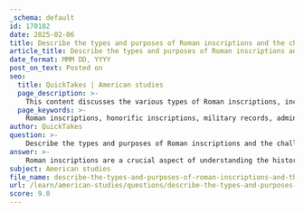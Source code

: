 ```yaml
---
_schema: default
id: 170182
date: 2025-02-06
title: Describe the types and purposes of Roman inscriptions and the challenges in translating them.
article_title: Describe the types and purposes of Roman inscriptions and the challenges in translating them.
date_format: MMM DD, YYYY
post_on_text: Posted on
seo:
  title: QuickTakes | American studies
  page_description: >-
    This content discusses the various types of Roman inscriptions, including honorific, military, administrative, religious, and commemorative, along with the challenges faced in translating them accurately due to language variations, cultural context, and evolving interpretations.
  page_keywords: >-
    Roman inscriptions, honorific inscriptions, military records, administrative details, religious inscriptions, commemorative inscriptions, translation challenges, Latin dialects, cultural context, fragmentary inscriptions, bias in sources, evolving interpretations
author: QuickTakes
question: >-
    Describe the types and purposes of Roman inscriptions and the challenges in translating them.
answer: >-
    Roman inscriptions are a crucial aspect of understanding the history, culture, and daily life of ancient Rome and its provinces, including Roman Britain. These inscriptions can be categorized into several types, each serving distinct purposes:\n\n1. **Honorific Inscriptions**: These are often dedicated to individuals, typically local elites or military leaders, celebrating their achievements or contributions to society. For example, inscribed statue bases in North Africa highlight how local elites utilized these monuments for career advancement and to gain social status.\n\n2. **Military Records**: Inscriptions such as those found on the Vindolanda tablets provide insights into military life, including orders, troop movements, and personal correspondence among soldiers. These records are invaluable for understanding the organization and daily operations of the Roman military.\n\n3. **Administrative Details**: Many inscriptions document administrative functions, such as tax records, public decrees, and legal matters. They reflect the bureaucratic nature of Roman governance and the complexities of managing diverse populations across the empire.\n\n4. **Religious Inscriptions**: These inscriptions often reference deities, rituals, and religious practices, providing evidence of the syncretism between Roman and local beliefs. For instance, inscriptions mentioning Celtic deities like Teutates and Taranis illustrate the blending of cultures and religious practices.\n\n5. **Commemorative Inscriptions**: These serve to memorialize events, individuals, or groups, often found in public spaces to ensure visibility and permanence. They reflect societal values and collective memory.\n\n### Challenges in Translating Roman Inscriptions\n\nTranslating Roman inscriptions presents several challenges:\n\n1. **Language and Dialect Variations**: Latin, the language of the inscriptions, has various dialects and regional variations. Understanding these nuances is essential for accurate translation.\n\n2. **Fragmentary Nature**: Many inscriptions are incomplete or damaged, making it difficult to ascertain their full meaning. Scholars often have to rely on context and educated guesses to fill in the gaps.\n\n3. **Cultural Context**: The meanings of certain phrases or references may be deeply rooted in the cultural and historical context of the time. Without a thorough understanding of the societal norms and practices, translations can be misleading.\n\n4. **Bias in Sources**: Many inscriptions were created for specific purposes, such as political propaganda or personal glorification. This bias can affect the interpretation of the content, necessitating a cautious approach to understanding the motivations behind the inscriptions.\n\n5. **Evolving Interpretations**: As new archaeological discoveries are made and scholarly perspectives evolve, interpretations of inscriptions can change. This dynamic nature of historical scholarship means that translations may need to be revisited and revised over time.\n\nIn summary, Roman inscriptions are diverse in type and purpose, serving as vital historical sources that illuminate various aspects of Roman life. However, translating these inscriptions requires careful consideration of linguistic, cultural, and contextual factors to ensure accurate understanding.
subject: American studies
file_name: describe-the-types-and-purposes-of-roman-inscriptions-and-the-challenges-in-translating-them.md
url: /learn/american-studies/questions/describe-the-types-and-purposes-of-roman-inscriptions-and-the-challenges-in-translating-them
score: 9.0
---
```


&nbsp;